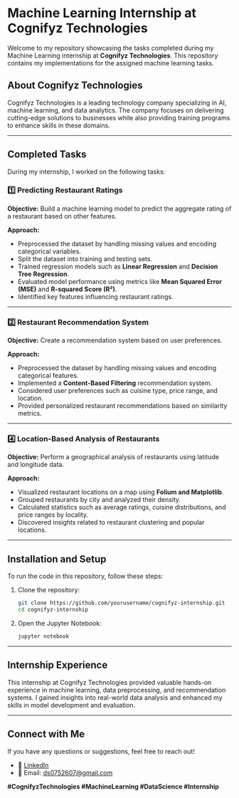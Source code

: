 # Machine Learning Internship at Cognifyz Technologies

Welcome to my repository showcasing the tasks completed during my Machine Learning internship at **Cognifyz Technologies**. This repository contains my implementations for the assigned machine learning tasks.

## About Cognifyz Technologies
Cognifyz Technologies is a leading technology company specializing in AI, machine learning, and data analytics. The company focuses on delivering cutting-edge solutions to businesses while also providing training programs to enhance skills in these domains.

---

## Completed Tasks
During my internship, I worked on the following tasks:

### 1️⃣ **Predicting Restaurant Ratings**
**Objective:** Build a machine learning model to predict the aggregate rating of a restaurant based on other features.

**Approach:**
- Preprocessed the dataset by handling missing values and encoding categorical variables.
- Split the dataset into training and testing sets.
- Trained regression models such as **Linear Regression** and **Decision Tree Regression**.
- Evaluated model performance using metrics like **Mean Squared Error (MSE)** and **R-squared Score (R²)**.
- Identified key features influencing restaurant ratings.


---

### 2️⃣ **Restaurant Recommendation System**
**Objective:** Create a recommendation system based on user preferences.

**Approach:**
- Preprocessed the dataset by handling missing values and encoding categorical features.
- Implemented a **Content-Based Filtering** recommendation system.
- Considered user preferences such as cuisine type, price range, and location.
- Provided personalized restaurant recommendations based on similarity metrics.



---

### 4️⃣ **Location-Based Analysis of Restaurants**
**Objective:** Perform a geographical analysis of restaurants using latitude and longitude data.

**Approach:**
- Visualized restaurant locations on a map using **Folium and Matplotlib**.
- Grouped restaurants by city and analyzed their density.
- Calculated statistics such as average ratings, cuisine distributions, and price ranges by locality.
- Discovered insights related to restaurant clustering and popular locations.

---

## Installation and Setup
To run the code in this repository, follow these steps:

1. Clone the repository:
   ```sh
   git clone https://github.com/yourusername/cognifyz-internship.git
   cd cognifyz-internship
   ```
2. Open the Jupyter Notebook:
   ```sh
   jupyter notebook
   ```

---

## Internship Experience
This internship at Cognifyz Technologies provided valuable hands-on experience in machine learning, data preprocessing, and recommendation systems. I gained insights into real-world data analysis and enhanced my skills in model development and evaluation.

---

## Connect with Me
If you have any questions or suggestions, feel free to reach out!
- 💼 [LinkedIn](https://www.linkedin.com/in/ds0752607/)
- 📧 Email: ds0752607@gmail.com

**#CognifyzTechnologies #MachineLearning #DataScience #Internship**

